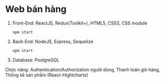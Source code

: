 # Web bán hàng
1. Front-End: ReactJS, Redux(Toolkit+), HTML5, CSS3, CSS module
                                    
       npm start

2. Back-End: NodeJS, Express, Sequelize

       npm start

3. Database: PostgreSQL

Chức năng: Authentication/Authorization người dùng, Thanh toán giỏ hàng, Thống kê sản phẩm (React-Hightcharts)



